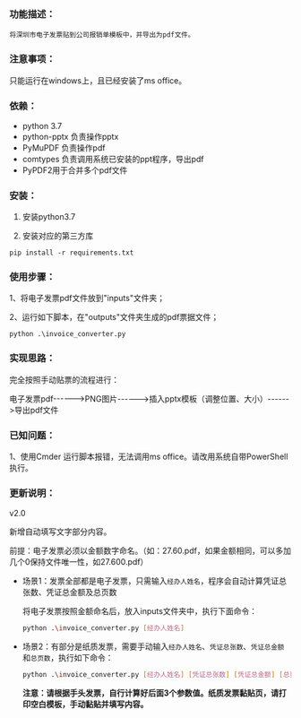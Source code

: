 ### 功能描述：

    将深圳市电子发票贴到公司报销单模板中，并导出为pdf文件。

### 注意事项：

只能运行在windows上，且已经安装了ms office。

### 依赖：

- python 3.7
- python-pptx 负责操作pptx
- PyMuPDF 负责操作pdf
- comtypes 负责调用系统已安装的ppt程序，导出pdf
- PyPDF2用于合并多个pdf文件

### 安装：

1. 安装python3.7

2. 安装对应的第三方库

```
pip install -r requirements.txt
```

### 使用步骤：

1、将电子发票pdf文件放到"inputs"文件夹；

2、运行如下脚本，在"outputs"文件夹生成的pdf票据文件；

```shell
python .\invoice_converter.py
```

### 实现思路：

完全按照手动贴票的流程进行：

电子发票pdf------>PNG图片------>插入pptx模板（调整位置、大小）------>导出pdf文件

### 已知问题：

1、使用Cmder 运行脚本报错，无法调用ms office。请改用系统自带PowerShell执行。

### 更新说明：

v2.0

新增自动填写文字部分内容。

前提：电子发票必须以金额数字命名。（如：27.60.pdf，如果金额相同，可以多加几个0保持文件唯一性，如27.600.pdf）

- 场景1：发票全部都是电子发票，只需输入`经办人姓名`，程序会自动计算凭证总张数、凭证总金额及总页数

  将电子发票按照金额命名后，放入inputs文件夹中，执行下面命令：

  ```sh
  python .\invoice_converter.py [经办人姓名]
  ```

- 场景2：有部分是纸质发票，需要手动输入`经办人姓名`、`凭证总张数`、`凭证总金额`和`总页数`，执行如下命令：

  ```sh
  python .\invoice_converter.py [经办人姓名] [凭证总张数] [凭证总金额] [总页数]
  ```

  **注意：请根据手头发票，自行计算好后面3个参数值。纸质发票黏贴页，请打印空白模板，手动黏贴并填写内容。**

